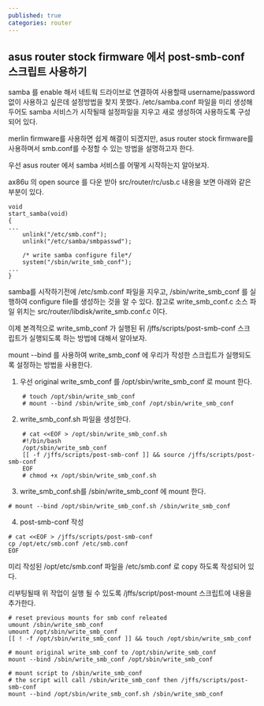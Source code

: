 ```yaml
---
published: true
categories: router
---
```

## asus router stock firmware 에서 post-smb-conf 스크립트 사용하기

samba 를 enable 해서 네트웍 드라이브로 연결하여 사용할때 username/password 없이 사용하고 싶은데 설정방법을 찾지 못했다. /etc/samba.conf 파일을 미리 생성해 두어도 samba 서비스가 시작될때 설정파일을 지우고 새로 생성하여 사용하도록 구성되어 있다.

merlin firmware를 사용하면 쉽게 해결이 되겠지만, asus router stock firmware를 사용하며서 smb.conf를 수정할 수 있는 방법을 설명하고자 한다.

우선 asus router 에서 samba 서비스를 어떻게 시작하는지 알아보자.

ax86u 의 open source 를 다운 받아 src/router/rc/usb.c 내용을 보면 아래와 같은 부분이 있다.
```
void
start_samba(void)
{
...
	unlink("/etc/smb.conf");
	unlink("/etc/samba/smbpasswd");

	/* write samba configure file*/
	system("/sbin/write_smb_conf");
...
}
```
samba를 시작하기전에 /etc/smb.conf 파일을 지우고, /sbin/write_smb_conf 를 실행하여 configure file를 생성하는 것을 알 수 있다.
참고로 write_smb_conf.c 소스 파일 위치는 src/router/libdisk/write_smb.conf.c 이다.

이제 본격적으로 write_smb_conf 가 실행된 뒤 /jffs/scripts/post-smb-conf 스크립트가 실행되도록 하는 방법에 대해서 알아보자.

mount --bind 를 사용하여 write_smb_conf 에 우리가 작성한 스크립트가 실행되도록 설정하는 방법을 사용한다.
1. 우선 original write_smb_conf 를 /opt/sbin/write_smb_conf 로 mount 한다.
```
    # touch /opt/sbin/write_smb_conf
    # mount --bind /sbin/write_smb_conf /opt/sbin/write_smb_conf
```
2. write_smb_conf.sh 파일을 생성한다.
```
    # cat <<EOF > /opt/sbin/write_smb_conf.sh
    #!/bin/bash
    /opt/sbin/write_smb_conf
    [[ -f /jffs/scripts/post-smb-conf ]] && source /jffs/scripts/post-smb-conf
    EOF  
    # chmod +x /opt/sbin/write_smb_conf.sh
```
3. write_smb_conf.sh를 /sbin/write_smb_conf 에 mount 한다.
```
# mount --bind /opt/sbin/write_smb_conf.sh /sbin/write_smb_conf
```
4. post-smb-conf 작성
```
# cat <<EOF > /jffs/scripts/post-smb-conf
cp /opt/etc/smb.conf /etc/smb.conf
EOF
```
미리 작성된 /opt/etc/smb.conf 파일을 /etc/smb.conf 로 copy 하도록 작성되어 있다.

리부팅될때 위 작업이 실행 될 수 있도록 /jffs/script/post-mount 스크립트에 내용을 추가한다.
```
# reset previous mounts for smb conf releated
umount /sbin/write_smb_conf
umount /opt/sbin/write_smb_conf
[[ ! -f /opt/sbin/write_smb_conf ]] && touch /opt/sbin/write_smb_conf

# mount original write_smb_conf to /opt/sbin/write_smb_conf
mount --bind /sbin/write_smb_conf /opt/sbin/write_smb_conf

# mount script to /sbin/write_smb_conf
# the script will call /sbin/write_smb_conf then /jffs/scripts/post-smb-conf
mount --bind /opt/sbin/write_smb_conf.sh /sbin/write_smb_conf
```